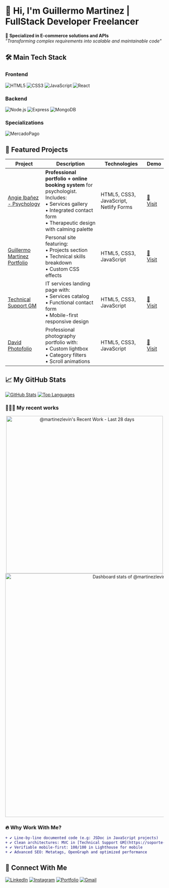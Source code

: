 # 👋 Hi, I'm Guillermo Martinez | FullStack Developer Freelancer

🚀 **Specialized in E-commerce solutions and APIs**  
*"Transforming complex requirements into scalable and maintainable code"*

## 🛠️ Main Tech Stack

### Frontend
![HTML5](https://img.shields.io/badge/HTML5-E34F26?style=for-the-badge&logo=html5&logoColor=white)
![CSS3](https://img.shields.io/badge/CSS3-1572B6?style=for-the-badge&logo=css3&logoColor=white)
![JavaScript](https://img.shields.io/badge/JavaScript-F7DF1E?style=for-the-badge&logo=javascript&logoColor=black)
![React](https://img.shields.io/badge/React-20232A?style=for-the-badge&logo=react&logoColor=61DAFB)

### Backend
![Node.js](https://img.shields.io/badge/Node.js-339933?style=for-the-badge&logo=nodedotjs&logoColor=white)
![Express](https://img.shields.io/badge/Express.js-000000?style=for-the-badge&logo=express&logoColor=white)
![MongoDB](https://img.shields.io/badge/MongoDB-4EA94B?style=for-the-badge&logo=mongodb&logoColor=white)

### Specializations
![MercadoPago](https://img.shields.io/badge/MercadoPago-00B1EA?style=for-the-badge&logo=mercadopago&logoColor=white)

## 💼 Featured Projects

| Project | Description | Technologies | Demo |
|---------|-------------|--------------|------|
| [Angie Ibañez - Psychology](https://angie-ibanez.netlify.app/) | **Professional portfolio + online booking system** for psychologist. Includes:<br>• Services gallery<br>• Integrated contact form<br>• Therapeutic design with calming palette | HTML5, CSS3, JavaScript, Netlify Forms | [🔗 Visit](https://angie-ibanez.netlify.app/) |
| [Guillermo Martinez Portfolio](https://portfolio-guillermo-martinez.netlify.app/) | Personal site featuring:<br>• Projects section<br>• Technical skills breakdown<br>• Custom CSS effects | HTML5, CSS3, JavaScript | [🔗 Visit](https://portfolio-guillermo-martinez.netlify.app/) |
| [Technical Support GM](https://soporte-tecnico-gm.netlify.app/) | IT services landing page with:<br>• Services catalog<br>• Functional contact form<br>• Mobile-first responsive design | HTML5, CSS3, JavaScript | [🔗 Visit](https://soporte-tecnico-gm.netlify.app/) |
| [David Photofolio](https://david-photofolio.netlify.app/) | Professional photography portfolio with:<br>• Custom lightbox<br>• Category filters<br>• Scroll animations | HTML5, CSS3, JavaScript | [🔗 Visit](https://david-photofolio.netlify.app/) |

## 📈 My GitHub Stats

<!-- Made with [OSS Insight](https://ossinsight.io/) -->
[![GitHub Stats](https://github-readme-stats.vercel.app/api?username=martinezlevin&show_icons=true&theme=radical&hide_title=true)](https://github.com/martinezlevin)
[![Top Languages](https://github-readme-stats.vercel.app/api/top-langs/?username=martinezlevin&layout=compact&theme=radical&hide_border=true)](https://github.com/martinezlevin)

### 👨🏻‍💻 My recent works
<!-- Copy-paste in your Readme.md file -->

<a href="https://next.ossinsight.io/widgets/official/compose-currently-working-on?user_id=110195029&activity_type=all" target="_blank" style="display: block" align="center">
  <picture>
    <source media="(prefers-color-scheme: dark)" srcset="https://next.ossinsight.io/widgets/official/compose-currently-working-on/thumbnail.png?user_id=110195029&activity_type=all&image_size=auto&color_scheme=dark" width="497.5" height="auto">
    <img alt="@martinezlevin's Recent Work - Last 28 days" src="https://next.ossinsight.io/widgets/official/compose-currently-working-on/thumbnail.png?user_id=110195029&activity_type=all&image_size=auto&color_scheme=light" width="497.5" height="auto">
  </picture>
</a>

<!-- Copy-paste in your Readme.md file -->

<a href="https://next.ossinsight.io/widgets/official/compose-user-dashboard-stats?user_id=110195029" target="_blank" style="display: block" align="center">
  <picture>
    <source media="(prefers-color-scheme: dark)" srcset="https://next.ossinsight.io/widgets/official/compose-user-dashboard-stats/thumbnail.png?user_id=110195029&image_size=auto&color_scheme=dark" width="771" height="auto">
    <img alt="Dashboard stats of @martinezlevin" src="https://next.ossinsight.io/widgets/official/compose-user-dashboard-stats/thumbnail.png?user_id=110195029&image_size=auto&color_scheme=light" width="771" height="auto">
  </picture>
</a>

<!-- Made with [OSS Insight](https://ossinsight.io/) -->

### 🔥 Why Work With Me?

```diff
+ ✔️ Line-by-line documented code (e.g: JSDoc in JavaScript projects)
+ ✔️ Clean architectures: MVC in [Technical Support GM](https://soporte-tecnico-gm.netlify.app/)
+ ✔️ Verifiable mobile-first: 100/100 in Lighthouse for mobile
+ ✔️ Advanced SEO: Metatags, OpenGraph and optimized performance
```
## 🌟 Connect With Me

[![LinkedIn](https://img.shields.io/badge/LinkedIn-0077B5?style=for-the-badge&logo=linkedin&logoColor=white)](https://www.linkedin.com/in/martinezlevin/)
[![Instagram](https://img.shields.io/badge/Instagram-E4405F?style=for-the-badge&logo=instagram&logoColor=white)](https://www.instagram.com/guillemartinezlevin/)
[![Portfolio](https://img.shields.io/badge/Portfolio-FF5722?style=for-the-badge&logo=google-chrome&logoColor=white)](https://portfolio-guillermo-martinez.netlify.app/)
[![Gmail](https://img.shields.io/badge/Gmail-D14836?style=for-the-badge&logo=gmail&logoColor=white)](mailto:gdmlevin@gmail.com)

